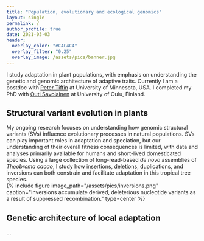 ```yaml
---
title: "Population, evolutionary and ecological genomics"
layout: single
permalink: /
author_profile: true
date: 2021-03-03
header:
  overlay_color: "#C4C4C4"
  overlay_filter: "0.25"
  overlay_image: /assets/pics/banner.jpg
---
```


I study adaptation in plant populations, with emphasis on understanding the genetic and genomic architecture of adaptive traits. Currently I am a postdoc with [Peter Tiffin](http://www.cbs.umn.edu/tiffin/) at University of Minnesota, USA. I completed my PhD with [Outi Savolainen](https://www.oulu.fi/university/researcher/outi-savolainen) at University of Oulu, Finland.
<br>
## Structural variant evolution in plants
My ongoing research focuses on understanding how genomic structural variants (SVs) influence evolutionary processes in natural populations. SVs can play important roles in adaptation and speciation, but our understanding of their overall fitness consequences is limited, with data and analyses primarily available for humans and short-lived domesticated species. Using a large collection of long-read-based _de novo_ assemblies of _Theobroma cacao_, I study how insertions, deletions, duplications, and inversions can both constrain and facilitate adaptation in this tropical tree species.
<br>
{% include figure image_path="/assets/pics/inversions.png" caption="Inversions accumulate derived, deleterious nucleotide variants as a result of suppressed recombination." type=center %}
## Genetic architecture of local adaptation
...

